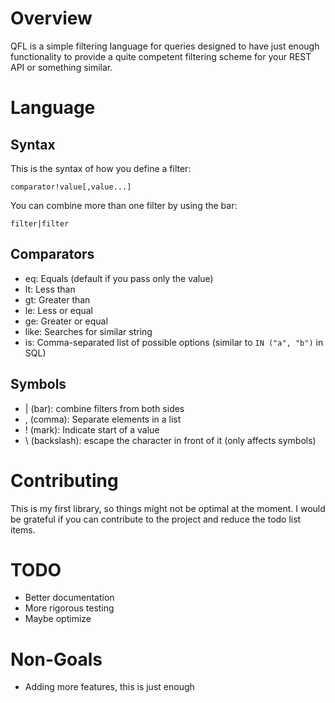 # Overview

QFL is a simple filtering language for queries designed to have just enough
functionality to provide a quite competent filtering scheme for your REST API
or something similar.

# Language

## Syntax
This is the syntax of how you define a filter:
```
comparator!value[,value...]
```

You can combine more than one filter by using the bar:
```
filter|filter
```


## Comparators
- eq: Equals (default if you pass only the value)
- lt: Less than
- gt: Greater than
- le: Less or equal
- ge: Greater or equal
- like: Searches for similar string
- is: Comma-separated list of possible options (similar to `IN ("a", "b")` in SQL)

## Symbols
- | (bar): combine filters from both sides
- , (comma): Separate elements in a list
- ! (mark): Indicate start of a value
- \ (backslash): escape the character in front of it (only affects symbols)

# Contributing

This is my first library, so things might not be optimal at the moment. I would
be grateful if you can contribute to the project and reduce the todo list items.

# TODO

- Better documentation
- More rigorous testing
- Maybe optimize

# Non-Goals

- Adding more features, this is just enough
